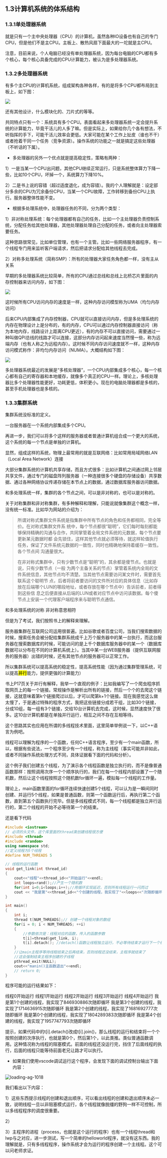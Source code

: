 ## 1.3计算机系统的体系结构

### 1.3.1单处理器系统

就是只有一个主中央处理器（CPU）的计算机，虽然各种IO设备也有自己的专门CPU，但是他们不是主CPU。主板上、散热风扇下面最大的一坨就是主CPU。

注意，目前来说，个人电脑已经没有单处理器系统，因为每台电脑的CPU都有多个核心，每个核心具备完成的CPU计算能力，被认为是多处理器系统。

### 1.3.2多处理器系统

有多个主CPU的计算机系统，组成架构各种各样，有的是将多个CPU都布局到主板上，如下图：

![](../../assets/6b8cbd4a7732945829834df1e03067b796902974.png)

还有其他设计，什么模块化的、刀片式的等等。

共同特点只有一个：系统具有多个CPU。表面看起来多处理器系统一定会提升系统的计算能力，毕竟干活儿的人多了嘛。但是实际上，如果给你几个各有想法，不听指挥的手下，可能干活儿效率会更低。大家可能在某个工作上扯皮（谁也不干）或者抢着干同一个任务（竞争资源）。操作系统的功能之一就是搞定这些处理器（不听话的下属）。

- 多处理器的另外一个优点就是提高稳定性，策略有两种：

1）一是当某一个CPU出问题，其他CPU继续正常运行，只是系统整体算力下降一些，比如10个CPU，坏掉一个，系统算力下降10%。

2）二是书上说的容错（超过适度退化，成为容错）。我的个人理解就是：设定部分多余的CPU为冗余备份CPU，当某一个CPU故障，工作转移到备份CPU上执行。服务器整体性能不变。

- 根据多处理系统中，处理器任务的不同，分为两个类型：

1）非对称处理系统：每个处理器都有自己的任务，比如一个主处理器负责控制系统，分配任务给其他处理器，其他处理器处理自己分配的任务，或者向主处理器索要任务。

这种思路很常见，比如单位管理，也有一个主管。比如一些网络服务器程序，有一个线程专门用来监听客户端请求，然后把请求分配给其他线程去完成。

2）对称多处理系统（简称SMP）：所有的处理器大家任务角色都一样，没有主从关系

早期的多处理器系统比较简单，所有的CPU通过总线和总线上北桥芯片里面的内存控制器来访问内存，如下图：

![](../../assets/1985562337a4152e78f5b493fe9d15a7ec745992.png)

这时候所有CPU访问内存的速度是一样，这种内存访问模型称为UMA（均匀内存访问）

后来CPU内部集成了内存控制器，CPU就可以直接访问内存，但是多处理系统的内存在物理设计上是分布的，有的内存，CPU可以通过内存控制器直接访问（称为本地内存，线路设计上距离CPU更近），有的内存不可以直接访问，需要通过一种叫做QPI总线的线路才可以连接，这部分内存访问起来速度当然慢一些，称为远端内存（也有人称之为远程内存）。这时候不同内存访问速度就不一样，这种内存访问模式称作：非均匀内存访问（NUMA）。大概结构如下图：

![](file://C:\Users\dgt\Documents\osnotes\assets\2022-10-04-20-37-40-image.png?msec=1664952303232)

多处理器系统最近的发展是“多核处理器”，一个CPU内部集成多个核心，每一个核心都有自己的寄存器和本地缓存，就像多个真正的CPU一样。理论上，多核处理器比多个处理器性能更好，功耗更低，体积更小。现在的电脑处理器都是多核的，甚至手机处理器也是多核的。

### 1.3.3集群系统

集群系统没标准的定义。

一台服务器在一个系统内部集成多个CPU。

再进一步，我们可以将多个这样的服务器或者普通计算机组合成一个更大的系统，这个系统的每一个节点是单独的计算机。

显然，组成这样的系统，物理上最常用的就是互联网络：比如常用局域网络LAN（Local Area Network）连接

大部分集群系统的计算机共享存储，而且方式很多：比如计算机之间通过网上邻居共享文件，通过专门的磁盘阵列服务器（一种连接很多个硬盘的存储设备）共享数据、通过各种网络协议传递存储在本节点上的数据，通过数据库服务器访问数据。

和多处理系统一样，集群的各个节点之间，可以是非对称的，也可以是对称的。

关于对称集群和非对称集群，有多种解释和理解，只能说就像集群这个概念一样，没有统一标准。比如华为网站的介绍为：

> 所谓对称式集群文件系统是指集群中所有节点的角色和任务都相同，完全等价。在对称式集群文件系 统中，每个节点都很“聪明”，它们每时每刻都能够保持精确的沟通与合作，共同掌管着全局文件系统的元数据，每个节点要更新某元数据时都 会先锁住，这样其他节点就必须等待，就这样轮值执行任务，保证了文件系统元数据的一致性，同时也精确地保持着缓存一致性。各个节点间 沟通量很大。
> 
> 在非对称式集群中，只有少数节点是“聪明”的，其余都是傻节点。也就是说，只有少数节点（一般 为两个主备关系的节点）掌管着系统内全局的文件系统信息，其他节点均不清楚。当其他节点需要访问某文件时，需要首先联系这个聪明节 点，后者将前者要访问的文件所对应的具体信息（比如存放在后端哪个LUN的哪段地址，或者存放在哪个节点中）告诉前者，前者得到这些信 息之后便直接从后端的LUN或者对应节点中访问该数据。每个傻节点上安装一个代理客户端程序来与聪明节点通信。

和多处理系统的对称 非对称意思相符

但是为了考试，我们按照书上的解释来理解。

服务器集群在互联网公司运用很普遍。比如谷歌或者百度公司，当我们搜索数据的时候，搜索任务会被分配给集群系统成千上万个服务器中的某一台执行，而这台服务器在搜索数据库的时候，可能访问的是上千个数据库服务器中的某一个（数据库数据可以分布在不同的计算机系统上）。当其中某一台WEB服务器（提供互联网服务的服务器）出错的时候，还有其他节点的服务器可以正常工作。

所以集群系统可以提高系统的稳定性，提高系统性能（因为通过集群管理系统，可以提高<mark>并行</mark>能力，提供更强的计算能力）

书上P17页关于并行有解释，我举一个直观的例子：比如我编写了一个爬虫程序抓取网页上的每一个链接。常规操作是解析出所有的链接，然后一个个的去爬这个链接，这就意味着第k个链接爬过以后，才可以爬第k+1个链接。现在我感觉这么做太慢了，于是通过特殊的程序方式，我把这些链接分成若干组，比如30个链接，分成10组，每一组有3个链接，交给10台计算机去完成，这时候，显然速度快了很多。这10台计算机都是在单独并行运行，相互之间不存在互相等待。

这个思路其实也应用在所谓的多线程技术里面，这里简单举例说一下，以C++语言为例吧。

线程可以理解为程序的一个函数，任何C++语言程序，至少有一个main函数，所以，根据有些说法，一个程序至少有一个线程，称为主线程（事实可能并非如此，或者不同操作系统处理方式不同，具体证据看下面的代码和分析）。

这个例子我们创建五个线程，为了演示各个线程函数是独立执行的，而不是像普通函数那样：按照调用次序一个个顺序执行的，我们在每一个线程内部设置了一个随机数，然后让这个线程按照这个随机数for循环一遍，模拟每一个线程的工作量。

理论上，main函数里面的for循环连续快速创建5个线程，可以认为是一瞬间同时创建、并运行5个线程，如果是普通函数，则第一个函数运行后，再执行第二个函数，直到第五个函数执行完毕。但是多线程模式不同，每一个线程都是独立并行运行的，第二个线程的开始不必等待第一个的结束。

还是看下代码

```cpp
#include <iostream>
// 必须的头文件，这个库里面的thread类创建线程很方便
#include <thread>
#include <random>
using namespace std;
//定义线程为5个线程
#define NUM_THREADS 5

// 线程的运行函数
void get_link(int thread_id)
{
    cout<<"线程"<<thread_id<<"开始运行"<<endl;
    int loops=rand();//产生一个随机数
    for(int i=0;i<loops;i++);//用循环实现延迟，否则所有线程运行一闪而过
    cout << "我是第"<<thread_id<<"个创建的线程，我实现了"<<loops<<"次随即循环" << endl;
}

int main()
{
    int i;
    thread t[NUM_THREADS];// 创建一个线程对象的数组
    for(i = 0; i < NUM_THREADS; ++i)
    {
        //参数依次是：线程对应的函数，传入的函数参数
        t[i]=thread(get_link, i);
        t[i].detach(); //detach()函数让线程独立运行，不必等待结束才运行下一个线程
    }
    //让main主程序等待线程结束之后再结束，否则线程还没结束，主程序就结束了
    //这会强制结束主程序创建的子线程
    pthread_exit(NULL);
    cout<<"manin()主函数退出"<<endl;
    // return 0;
}
```

程序可能的运行结果如下：

线程0开始运行
线程1开始运行
线程2开始运行
线程3开始运行
线程4开始运行
我是第1个创建的线程，我实现了846930886次随即循环
我是第3个创建的线程，我实现了1714636915次随即循环
我是第2个创建的线程，我实现了1681692777次随即循环
我是第0个创建的线程，我实现了1804289383次随即循环
我是第4个创建的线程，我实现了1957747793次随即循环

提示，如果代码中的t[i].detach()改成t[i].join()，那么线程的运行和结束将一个个按照创建的次序执行，也就是第0个，然后第1个，以此类推。类似普通函数调用。这种情况称为线程的阻塞模式。前面的线程还没运行完，挡住了后面线程的执行，后面的线程只能等待前面老兄让路才可以执行。

- 如果我们使用vscode调试运行这个程序，会发现下面的调试控制台输出下面内容：

![loading-ag-1018](../../assets/1dbdbd48b1ed03c68e875bfd06d7658fdcc9a9ef.png)

我们看出以下内容：

1）这些东西提示线程的创建和退出顺序，可以看出线程的创建和退出顺序未必一致，说明线程一旦以非阻塞模式运行，各个线程就像脱缰的野狗一样不可控制，所以多线程程序的调度很重要。

2）

3）主程序的进程（process，也就是这个运行的程序）也有一个线程thread和lwp与之对应，进一步测试，写一个简单的helloworld程序，就没有这东西。我的理解就是，只有多线程程序，操作系统才会为运行的程序创建一个主线程。这个可以问老师求证。

